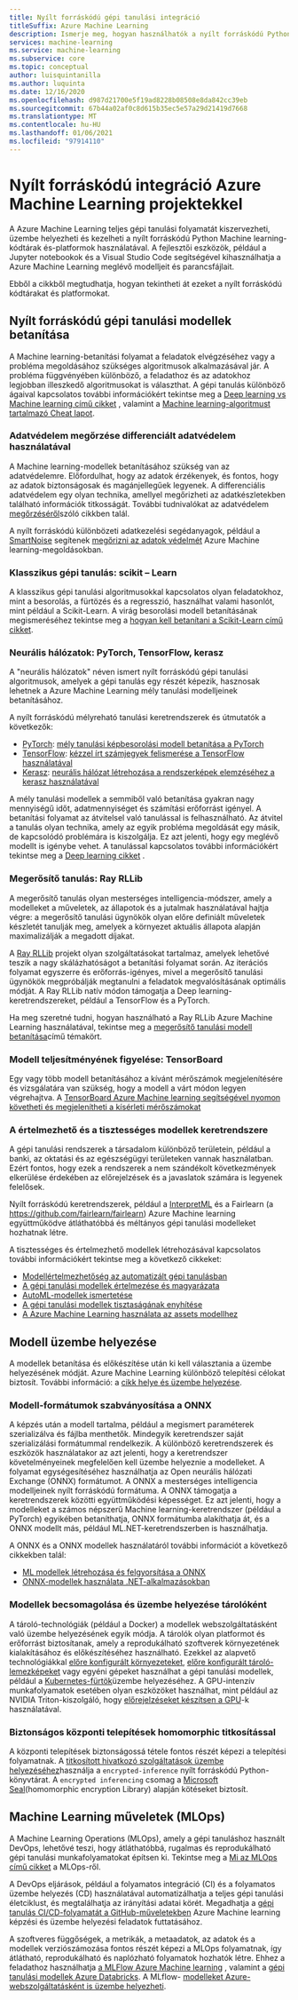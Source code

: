 ```yaml
---
title: Nyílt forráskódú gépi tanulási integráció
titleSuffix: Azure Machine Learning
description: Ismerje meg, hogyan használhatók a nyílt forráskódú Python Machine learning-keretrendszerek a Azure Machine Learning teljes gépi tanulási megoldásainak betanításához, üzembe helyezéséhez és kezeléséhez.
services: machine-learning
ms.service: machine-learning
ms.subservice: core
ms.topic: conceptual
author: luisquintanilla
ms.author: luquinta
ms.date: 12/16/2020
ms.openlocfilehash: d987d21700e5f19ad8228b08508e8da842cc39eb
ms.sourcegitcommit: 67b44a02af0c8d615b35ec5e57a29d21419d7668
ms.translationtype: MT
ms.contentlocale: hu-HU
ms.lasthandoff: 01/06/2021
ms.locfileid: "97914110"
---
```

# <a name="open-source-integration-with-azure-machine-learning-projects"></a>Nyílt forráskódú integráció Azure Machine Learning projektekkel

A Azure Machine Learning teljes gépi tanulási folyamatát kiszervezheti, üzembe helyezheti és kezelheti a nyílt forráskódú Python Machine learning-kódtárak és-platformok használatával.  A fejlesztői eszközök, például a Jupyter notebookok és a Visual Studio Code segítségével kihasználhatja a Azure Machine Learning meglévő modelljeit és parancsfájlait.  

Ebből a cikkből megtudhatja, hogyan tekintheti át ezeket a nyílt forráskódú kódtárakat és platformokat.

## <a name="train-open-source-machine-learning-models"></a>Nyílt forráskódú gépi tanulási modellek betanítása

A Machine learning-betanítási folyamat a feladatok elvégzéséhez vagy a probléma megoldásához szükséges algoritmusok alkalmazásával jár. A probléma függvényében különböző, a feladathoz és az adatokhoz legjobban illeszkedő algoritmusokat is választhat. A gépi tanulás különböző ágaival kapcsolatos további információkért tekintse meg a [Deep learning vs Machine learning című cikket](./concept-deep-learning-vs-machine-learning.md) , valamint a [Machine learning-algoritmust tartalmazó Cheat lapot](algorithm-cheat-sheet.md).

### <a name="preserve-data-privacy-using-differential-privacy"></a>Adatvédelem megőrzése differenciált adatvédelem használatával

A Machine learning-modellek betanításához szükség van az adatvédelemre. Előfordulhat, hogy az adatok érzékenyek, és fontos, hogy az adatok biztonságosak és magánjellegűek legyenek. A differenciális adatvédelem egy olyan technika, amellyel megőrizheti az adatkészletekben található információk titkosságát. További tudnivalókat az adatvédelem [megőrzéséről](concept-differential-privacy.md)szóló cikkben talál. 

A nyílt forráskódú különbözeti adatkezelési segédanyagok, például a [SmartNoise](https://github.com/opendifferentialprivacy/smartnoise-core-python) segítenek [megőrizni az adatok védelmét](how-to-differential-privacy.md) Azure Machine learning-megoldásokban.

### <a name="classical-machine-learning-scikit-learn"></a>Klasszikus gépi tanulás: scikit – Learn

A klasszikus gépi tanulási algoritmusokkal kapcsolatos olyan feladatokhoz, mint a besorolás, a fürtözés és a regresszió, használhat valami hasonlót, mint például a Scikit-Learn. A virág besorolási modell betanításának megismeréséhez tekintse meg a [hogyan kell betanítani a Scikit-Learn című cikket](how-to-train-scikit-learn.md).

### <a name="neural-networks-pytorch-tensorflow-keras"></a>Neurális hálózatok: PyTorch, TensorFlow, kerasz

A "neurális hálózatok" néven ismert nyílt forráskódú gépi tanulási algoritmusok, amelyek a gépi tanulás egy részét képezik, hasznosak lehetnek a Azure Machine Learning mély tanulási modelljeinek betanításához.

A nyílt forráskódú mélyreható tanulási keretrendszerek és útmutatók a következők:

 *  [PyTorch](https://github.com/pytorch/pytorch): [mély tanulási képbesorolási modell betanítása a PyTorch](how-to-train-pytorch.md) 
 *  [TensorFlow](https://github.com/tensorflow/tensorflow): [kézzel írt számjegyek felismerése a TensorFlow használatával](how-to-train-tensorflow.md)
 *  [Kerasz](https://github.com/keras-team/keras): [neurális hálózat létrehozása a rendszerképek elemzéséhez a kerasz használatával](how-to-train-keras.md)

A mély tanulási modellek a semmiből való betanítása gyakran nagy mennyiségű időt, adatmennyiséget és számítási erőforrást igényel. A betanítási folyamat az átvitelsel való tanulással is felhasználható. Az átvitel a tanulás olyan technika, amely az egyik probléma megoldását egy másik, de kapcsolódó problémára is kiszolgálja. Ez azt jelenti, hogy egy meglévő modellt is igénybe vehet. A tanulással kapcsolatos további információkért tekintse meg a [Deep learning cikket](concept-deep-learning-vs-machine-learning.md#transfer-learning) .

### <a name="reinforcement-learning-ray-rllib"></a>Megerősítő tanulás: Ray RLLib

A megerősítő tanulás olyan mesterséges intelligencia-módszer, amely a modelleket a műveletek, az állapotok és a jutalmak használatával hajtja végre: a megerősítő tanulási ügynökök olyan előre definiált műveletek készletét tanulják meg, amelyek a környezet aktuális állapota alapján maximalizálják a megadott díjakat. 

A [Ray RLLib](https://github.com/ray-project/ray) projekt olyan szolgáltatásokat tartalmaz, amelyek lehetővé teszik a nagy skálázhatóságot a betanítási folyamat során. Az iterációs folyamat egyszerre és erőforrás-igényes, mivel a megerősítő tanulási ügynökök megpróbálják megtanulni a feladatok megvalósításának optimális módját.  A Ray RLLib natív módon támogatja a Deep learning-keretrendszereket, például a TensorFlow és a PyTorch.  

Ha meg szeretné tudni, hogyan használható a Ray RLLib Azure Machine Learning használatával, tekintse meg a [megerősítő tanulási modell betanítása](how-to-use-reinforcement-learning.md)című témakört.

### <a name="monitor-model-performance-tensorboard"></a>Modell teljesítményének figyelése: TensorBoard

Egy vagy több modell betanításához a kívánt mérőszámok megjelenítésére és vizsgálatára van szükség, hogy a modell a várt módon legyen végrehajtva. A [TensorBoard Azure Machine learning segítségével nyomon követheti és megjelenítheti a kísérleti mérőszámokat](./how-to-monitor-tensorboard.md)

### <a name="frameworks-for-interpretable-and-fair-models"></a>A értelmezhető és a tisztességes modellek keretrendszere

A gépi tanulási rendszerek a társadalom különböző területein, például a banki, az oktatási és az egészségügyi területeken vannak használatban. Ezért fontos, hogy ezek a rendszerek a nem szándékolt következmények elkerülése érdekében az előrejelzések és a javaslatok számára is legyenek felelősek.

Nyílt forráskódú keretrendszerek, például a [InterpretML](https://github.com/interpretml/interpret/) és a Fairlearn (a https://github.com/fairlearn/fairlearn) Azure Machine learning együttműködve átláthatóbbá és méltányos gépi tanulási modelleket hozhatnak létre.

A tisztességes és értelmezhető modellek létrehozásával kapcsolatos további információkért tekintse meg a következő cikkeket:

- [Modellértelmezhetőség az automatizált gépi tanulásban](how-to-machine-learning-interpretability.md)
- [A gépi tanulási modellek értelmezése és magyarázata](how-to-machine-learning-interpretability-aml.md)
- [AutoML-modellek ismertetése](how-to-machine-learning-interpretability-automl.md)
- [A gépi tanulási modellek tisztaságának enyhítése](concept-fairness-ml.md)
- [A Azure Machine Learning használata az assets modellhez](how-to-machine-learning-fairness-aml.md)

## <a name="model-deployment"></a>Modell üzembe helyezése

A modellek betanítása és előkészítése után ki kell választania a üzembe helyezésének módját. Azure Machine Learning különböző telepítési célokat biztosít. További információ: a [cikk helye és üzembe helyezése](./how-to-deploy-and-where.md).

### <a name="standardize-model-formats-with-onnx"></a>Modell-formátumok szabványosítása a ONNX

A képzés után a modell tartalma, például a megismert paraméterek szerializálva és fájlba menthetők. Mindegyik keretrendszer saját szerializálási formátummal rendelkezik. A különböző keretrendszerek és eszközök használatakor az azt jelenti, hogy a keretrendszer követelményeinek megfelelően kell üzembe helyeznie a modelleket. A folyamat egységesítéséhez használhatja az Open neurális hálózati Exchange (ONNX) formátumot. A ONNX a mesterséges intelligencia modelljeinek nyílt forráskódú formátuma. A ONNX támogatja a keretrendszerek közötti együttműködési képességet. Ez azt jelenti, hogy a modelleket a számos népszerű Machine learning-keretrendszer (például a PyTorch) egyikében betaníthatja, ONNX formátumba alakíthatja át, és a ONNX modellt más, például ML.NET-keretrendszerben is használhatja.

A ONNX és a ONNX modellek használatáról további információt a következő cikkekben talál:

- [ML modellek létrehozása és felgyorsítása a ONNX](concept-onnx.md)
- [ONNX-modellek használata .NET-alkalmazásokban](how-to-use-automl-onnx-model-dotnet.md)

### <a name="package-and-deploy-models-as-containers"></a>Modellek becsomagolása és üzembe helyezése tárolóként

A tároló-technológiák (például a Docker) a modellek webszolgáltatásként való üzembe helyezésének egyik módja. A tárolók olyan platformot és erőforrást biztosítanak, amely a reprodukálható szoftverek környezetének kialakításához és előkészítéséhez használható. Ezekkel az alapvető technológiákkal [előre konfigurált környezeteket](./how-to-use-environments.md), [előre konfigurált tároló-lemezképeket](./how-to-deploy-custom-docker-image.md) vagy egyéni gépeket használhat a gépi tanulási modellek, például a [Kubernetes-fürtök](./how-to-deploy-azure-kubernetes-service.md?tabs=python)üzembe helyezéséhez. A GPU-intenzív munkafolyamatok esetében olyan eszközöket használhat, mint például az NVIDIA Triton-kiszolgáló, hogy [előrejelzéseket készítsen a GPU](how-to-deploy-with-triton.md?tabs=python)-k használatával.

### <a name="secure-deployments-with-homomorphic-encryption"></a>Biztonságos központi telepítések homomorphic titkosítással

A központi telepítések biztonságossá tétele fontos részét képezi a telepítési folyamatnak. A [titkosított hivatkozó szolgáltatások üzembe helyezéséhez](how-to-homomorphic-encryption-seal.md)használja a `encrypted-inference` nyílt forráskódú Python-könyvtárat. A `encrypted inferencing` csomag a [Microsoft Seal](https://github.com/Microsoft/SEAL)(homomorphic encryption Library) alapján kötéseket biztosít.

## <a name="machine-learning-operations-mlops"></a>Machine Learning műveletek (MLOps)

A Machine Learning Operations (MLOps), amely a gépi tanuláshoz használt DevOps, lehetővé teszi, hogy átláthatóbbá, rugalmas és reprodukálható gépi tanulási munkafolyamatokat építsen ki. Tekintse meg a [Mi az MLOps című cikket](./concept-model-management-and-deployment.md) a MLOps-ről. 

A DevOps eljárások, például a folyamatos integráció (CI) és a folyamatos üzembe helyezés (CD) használatával automatizálhatja a teljes gépi tanulási életciklust, és megtalálhatja az irányítási adatai körét. Megadhatja a [gépi tanulás CI/CD-folyamatát a GitHub-műveletekben](./how-to-github-actions-machine-learning.md) Azure Machine learning képzési és üzembe helyezési feladatok futtatásához. 

A szoftveres függőségek, a metrikák, a metaadatok, az adatok és a modellek verziószámozása fontos részét képezi a MLOps folyamatnak, így átlátható, reprodukálható és naplózható folyamatok hozhatók létre. Ehhez a feladathoz használhatja [a MLFlow Azure Machine learning](how-to-use-mlflow.md) , valamint a [gépi tanulási modellek Azure Databricks](./how-to-use-mlflow-azure-databricks.md). A MLflow- [modelleket Azure-webszolgáltatásként is üzembe helyezheti](how-to-deploy-mlflow-models.md). 
